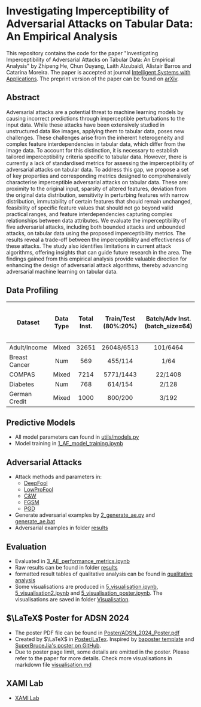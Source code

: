 # Investigating Imperceptibility of Adversarial Attacks on Tabular Data: An Empirical Analysis

This repository contains the code for the paper "Investigating Imperceptibility of Adversarial Attacks on Tabular Data: An Empirical Analysis" by Zhipeng He, Chun Ouyang, Laith Alzubaidi, Alistair Barros and Catarina Moreira. The paper is accepted at journal [Intelligent Systems with Applications](https://www.sciencedirect.com/journal/intelligent-systems-with-applications). The preprint version of the paper can be found on [arXiv](https://arxiv.org/abs/2407.11463).

## Abstract

Adversarial attacks are a potential threat to machine learning models by causing incorrect predictions through imperceptible perturbations to the input data. While these attacks have been extensively studied in unstructured data like images, applying them to tabular data, poses new challenges. These challenges arise from the inherent heterogeneity and complex feature interdependencies in tabular data, which differ from the image data. To account for this distinction, it is necessary to establish tailored imperceptibility criteria specific to tabular data. However, there is currently a lack of standardised metrics for assessing the imperceptibility of adversarial attacks on tabular data. To address this gap, we propose a set of key properties and corresponding metrics designed to comprehensively characterise imperceptible adversarial attacks on tabular data. These are: proximity to the original input, sparsity of altered features, deviation from the original data distribution, sensitivity in perturbing features with narrow distribution, immutability of certain features that should remain unchanged, feasibility of specific feature values that should not go beyond valid practical ranges, and feature interdependencies capturing complex relationships between data attributes. We evaluate the imperceptibility of five adversarial attacks, including both bounded attacks and unbounded attacks, on tabular data using the proposed imperceptibility metrics. The results reveal a trade-off between the imperceptibility and effectiveness of these attacks. The study also identifies limitations in current attack algorithms, offering insights that can guide future research in the area. The findings gained from this empirical analysis provide valuable direction for enhancing the design of adversarial attack algorithms, thereby advancing adversarial machine learning on tabular data.


## Data Profiling

| Dataset       	| Data Type 	| Total Inst. 	| Train/Test<br>(80%:20%) 	| Batch/Adv Inst.<br>(batch_size=64) 	| Total Feat. 	| Categorical Feat. 	| Numerical Feat. 	| Total Categorical Feat.<br>after One Hot Enc. 	|
|---------------	|:---------:	|:-----------:	|:-----------------------:	|:----------------------------------:	|:-----------:	|:-----------------:	|:---------------:	|:---------------------------------------------:	|
| Adult/Income  	|   Mixed   	|    32651    	|        26048/6513       	|              101/6464              	|     12      	|         8         	|        4        	|                       98                      	|
| Breast Cancer 	|    Num    	|     569     	|         455/114         	|                1/64                	|      30     	|         0         	|        30       	|                       0                       	|
| COMPAS        	|   Mixed   	|     7214    	|        5771/1443        	|               22/1408              	|      11     	|         7         	|        4        	|                       19                      	|
| Diabetes      	|    Num    	|     768     	|         614/154         	|                2/128               	|      8      	|         0         	|        8        	|                       0                       	|
| German Credit 	|   Mixed   	|     1000    	|         800/200         	|                3/192               	|      20     	|         15        	|        5        	|                       58                      	|


## Predictive Models

- All model parameters can found in [utils/models.py](./utils/models.py)
- Model training in [1_AE_model_training.ipynb](./1_AE_model_training.ipynb)

## Adversarial Attacks

- Attack methods and parameters in:
    - [DeepFool](./utils/deepfool.py)
    - [LowProFool](./utils/lowprofool.py)
    - [C&W](./utils/carlini.py)
    - [FGSM](./utils/fgsm.py)
    <!-- - [BIM](./utils/bim.py)
    - [MIM](./utils/mim.py) -->
    - [PGD](./utils/pgd.py)
- Generate adversarial examples by [2_generate_ae.py](./2_generate_ae.py) and [generate_ae.bat](./generate_ae.bat)
- Adversarial examples in folder [results](./results/)

## Evaluation

- Evaluated in [3_AE_performance_metrics.ipynb](./3_AE_performance_metrics.ipynb)
- Raw results can be found in folder [results](./results/)
- formatted result tables of qualitative analysis can be found in [qualitative analysis](./qualitative_analysis.md)
- Some visualisations are produced in [5_visualisation.ipynb](./5_visualisation.ipynb), [5_visualisation2.ipynb](./5_visualisation2.ipynb) and [5_visualisation_poster.ipynb](./5_visualisation_poster.ipynb). The visualisations are saved in folder [Visualisation](./Visualisation/).

## $\LaTeX$ Poster for ADSN 2024

- The poster PDF file can be found in [Poster/ADSN_2024_Poster.pdf](./Poster/ADSN_2024_Poster.pdf)
- Created by $\LaTeX$ in [Poster/LaTex](./Poster/LaTex/). Inspired by [baposter template](https://www.overleaf.com/latex/templates/baposter-template/fjrfjwqcpyzq) and [SuperBruceJia's poster on GitHub](https://github.com/SuperBruceJia/Poster_Template/tree/main/PS-FCN_Poster_LaTex).
- Due to poster page limit, some details are omitted in the poster. Please refer to the paper for more details. Check more visualisations in markdown file [visualisation.md](./visualisation.md)

## XAMI Lab

- [XAMI Lab](https://www.xami-lab.org/)



